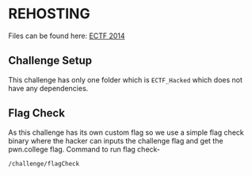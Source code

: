 # REHOSTING

Files can be found here: [ECTF 2014](https://github.com/pwncollege/ctf-archive/blob/main/ectf2014/ectfhacked/ECTF_Hacked.tar.gz)

## Challenge Setup
This challenge has only one folder which is `ECTF_Hacked` which does not have any dependencies.

## Flag Check
As this challenge has its own custom flag so we use a simple flag check binary where the hacker can inputs the challenge flag and get the pwn.college flag.
Command to run flag check-
```
/challenge/flagCheck
```